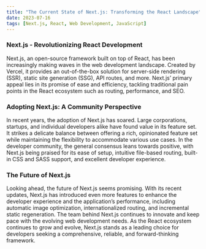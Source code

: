 ```yaml
---
title: "The Current State of Next.js: Transforming the React Landscape"
date: 2023-07-16
tags: [Next.js, React, Web Development, JavaScript]
---
```


### Next.js - Revolutionizing React Development

Next.js, an open-source framework built on top of React, has been increasingly making waves in the web development landscape. Created by Vercel, it provides an out-of-the-box solution for server-side rendering (SSR), static site generation (SSG), API routes, and more. Next.js’ primary appeal lies in its promise of ease and efficiency, tackling traditional pain points in the React ecosystem such as routing, performance, and SEO. 

### Adopting Next.js: A Community Perspective

In recent years, the adoption of Next.js has soared. Large corporations, startups, and individual developers alike have found value in its feature set. It strikes a delicate balance between offering a rich, opinionated feature set while maintaining the flexibility to accommodate various use cases. In the developer community, the general consensus leans towards positive, with Next.js being praised for its ease of setup, intuitive file-based routing, built-in CSS and SASS support, and excellent developer experience.

### The Future of Next.js

Looking ahead, the future of Next.js seems promising. With its recent updates, Next.js has introduced even more features to enhance the developer experience and the application’s performance, including automatic image optimization, internationalized routing, and incremental static regeneration. The team behind Next.js continues to innovate and keep pace with the evolving web development needs. As the React ecosystem continues to grow and evolve, Next.js stands as a leading choice for developers seeking a comprehensive, reliable, and forward-thinking framework.